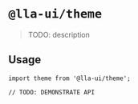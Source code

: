 # `@lla-ui/theme`

> TODO: description

## Usage

```
import theme from '@lla-ui/theme';

// TODO: DEMONSTRATE API
```
